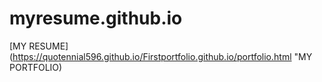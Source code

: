 # myresume.github.io
[MY RESUME](https://quotennial596.github.io/Firstportfolio.github.io/portfolio.html "MY PORTFOLIO)
